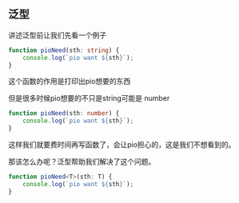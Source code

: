 ## 泛型

讲述泛型前让我们先看一个例子

```typescript
function pioNeed(sth: string) {
    console.log(`pio want ${sth}`);
}
```

这个函数的作用是打印出pio想要的东西

但是很多时候pio想要的不只是string可能是 number	

```typescript
function pioNeed(sth: number) {
    console.log(`pio want ${sth}`);
}
```

这样我们就要费时间再写函数了，会让pio担心的，这是我们不想看到的。

那该怎么办呢？泛型帮助我们解决了这个问题。

```typescript
function pioNeed<T>(sth: T) {
    console.log(`pio want ${sth}`);
}
```

